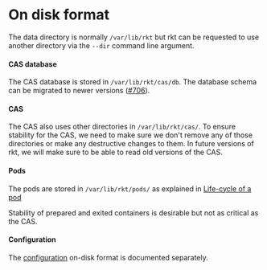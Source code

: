 On disk format
==============

The data directory is normally `/var/lib/rkt` but rkt can be requested to use
another directory via the `--dir` command line argument.

#### CAS database

The CAS database is stored in `/var/lib/rkt/cas/db`. The database schema can be
migrated to newer versions ([#706](https://github.com/coreos/rkt/issues/706)).

#### CAS

The CAS also uses other directories in `/var/lib/rkt/cas/`. To ensure stability
for the CAS, we need to make sure we don't remove any of those directories or
make any destructive changes to them. In future versions of rkt, we will make
sure to be able to read old versions of the CAS.

#### Pods

The pods are stored in `/var/lib/rkt/pods/` as explained in
[Life-cycle of a pod](https://github.com/coreos/rkt/blob/master/Documentation/devel/pod-lifecycle.md)

Stability of prepared and exited containers is desirable but not as critical as
the CAS.

#### Configuration

The [configuration](https://github.com/coreos/rkt/blob/master/Documentation/configuration.md)
on-disk format is documented separately.

